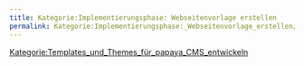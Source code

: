 ```yaml
---
title: Kategorie:Implementierungsphase: Webseitenvorlage erstellen
permalink: Kategorie:Implementierungsphase:_Webseitenvorlage_erstellen/
---
```


[Kategorie:Templates_und_Themes_für_papaya_CMS_entwickeln](export_de/Kategorie:Templates_und_Themes_für_papaya_CMS_entwickeln )
